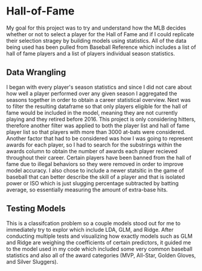 # Hall-of-Fame

My goal for this project was to try and understand how the MLB decides whether or not to select a player for the Hall of Fame and if I could replicate their selection stragey by building models using statistics. All of the data being used has been pulled from Baseball Reference which includes a list of hall of fame players and a list of players individual season statistics. 
## Data Wrangling

I began with every player's season statistics and since I did not care about how well a player performed over any given season I aggregated the seasons together in order to obtain a career statistical overview. Next was to filter the resulting dataframe so that only players eligible for the hall of fame would be included in the model, meaning they are not currently playing and they retired before 2016. This project is only considering hitters, therefore another filter was applied to both the player list and hall of fame player list so that players with more than 3000 at-bats were considered. Another factor that had to be considered was how I was going to represent awards for each player, so I had to search for the substrings within the awards column to obtain the number of awards each player recieved throughout their career. Certain players have been banned from the hall of fame due to illegal behaviors so they were removed in order to improve model accuracy. I also chose to include a newer statsitic in the game of baseball that can better describe the skill of a player and that is isolated power or ISO which is just slugging percentage subtracted by batting average, so essentially measuring the amount of extra-base hits.

## Testing Models

This is a classifcation problem so a couple models stood out for me to immediately try to explor which include LDA, GLM, and Ridge. After conducting multiple tests and visualizing how exactly models such as GLM and Ridge are weighing the coefficients of certain predictors, it guided me to the model used in my code which included some very common baseball statistics and also all of the award categories (MVP, All-Star, Golden Gloves, and Silver Sluggers).
